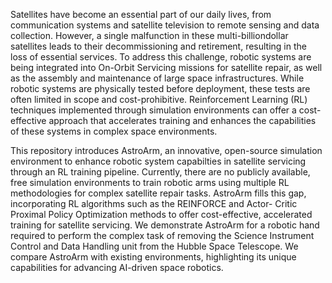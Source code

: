 Satellites have become an essential part of our daily lives,
from communication systems and satellite television to remote sensing
and data collection. However, a single malfunction in these multi-billiondollar
satellites leads to their decommissioning and retirement, resulting
in the loss of essential services. To address this challenge, robotic systems
are being integrated into On-Orbit Servicing missions for satellite
repair, as well as the assembly and maintenance of large space infrastructures.
While robotic systems are physically tested before deployment,
these tests are often limited in scope and cost-prohibitive. Reinforcement
Learning (RL) techniques implemented through simulation environments
can offer a cost-effective approach that accelerates training and enhances
the capabilities of these systems in complex space environments.

This repository introduces AstroArm, an innovative, open-source simulation
environment to enhance robotic system capabilties in satellite servicing
through an RL training pipeline. Currently, there are no publicly available,
free simulation environments to train robotic arms using multiple
RL methodologies for complex satellite repair tasks. AstroArm fills this
gap, incorporating RL algorithms such as the REINFORCE and Actor-
Critic Proximal Policy Optimization methods to offer cost-effective, accelerated
training for satellite servicing. We demonstrate AstroArm for a
robotic hand required to perform the complex task of removing the Science
Instrument Control and Data Handling unit from the Hubble Space
Telescope. We compare AstroArm with existing environments, highlighting
its unique capabilities for advancing AI-driven space robotics.
